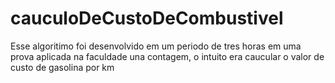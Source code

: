 # cauculoDeCustoDeCombustivel
Esse algoritimo foi desenvolvido em um periodo de tres horas em uma prova aplicada na faculdade una contagem, o intuito era caucular o valor de custo de gasolina por km
